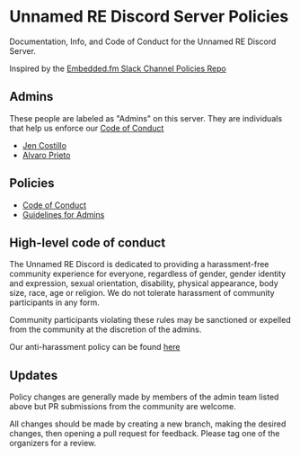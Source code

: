 # Unnamed RE Discord Server Policies

Documentation, Info, and Code of Conduct for the Unnamed RE Discord Server.

Inspired by the [Embedded.fm Slack Channel Policies Repo](https://github.com/eleciawhite/reusable/blob/master/slackPolicies/README.md)

## Admins

These people are labeled as "Admins" on this server. They are individuals that help us enforce our [Code of Conduct][conduct]

* [Jen Costillo](https://twitter.com/rebelbotjen)
* [Alvaro Prieto](https://twitter.com/alvaroprieto)

## Policies

* [Code of Conduct][conduct]
* [Guidelines for Admins][conduct-organizers]

## High-level code of conduct

The Unnamed RE Discord is dedicated to providing a harassment-free community experience for everyone, regardless of gender, gender identity and expression, sexual orientation, disability, physical appearance, body size, race, age or religion.  We do not tolerate harassment of community participants in any form.

Community participants violating these rules may be sanctioned or expelled from the community at the discretion of the admins.

Our anti-harassment policy can be found [here][conduct]

## Updates

Policy changes are generally made by members of the admin team listed above but PR submissions from the community are welcome.

All changes should be made by creating a new branch, making the desired changes, then opening a pull request for feedback. Please tag one of the organizers for a review.

[conduct]: code-of-conduct.md
[conduct-organizers]: conduct-organizers.md

